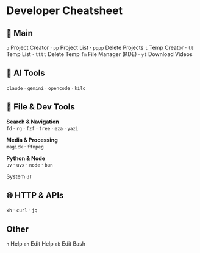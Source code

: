 # Developer Cheatsheet

## 🚀 Main

`p` Project Creator · `pp` Project List · `pppp` Delete Projects
`t` Temp Creator · `tt` Temp List · `tttt` Delete Temp
`fm` File Manager (KDE) · `yt` Download Videos

## 🤖 AI Tools

`claude` · `gemini` · `opencode` · `kilo`

## 📁 File & Dev Tools

**Search & Navigation**  
`fd` · `rg` · `fzf` · `tree` · `eza` · `yazi`

**Media & Processing**  
`magick` · `ffmpeg`

**Python & Node**  
`uv` · `uvx` · `node` · `bun`

System
`df`

## 🌐 HTTP & APIs

`xh` · `curl` · `jq`

## Other

`h` Help `eh` Edit Help `eb` Edit Bash

